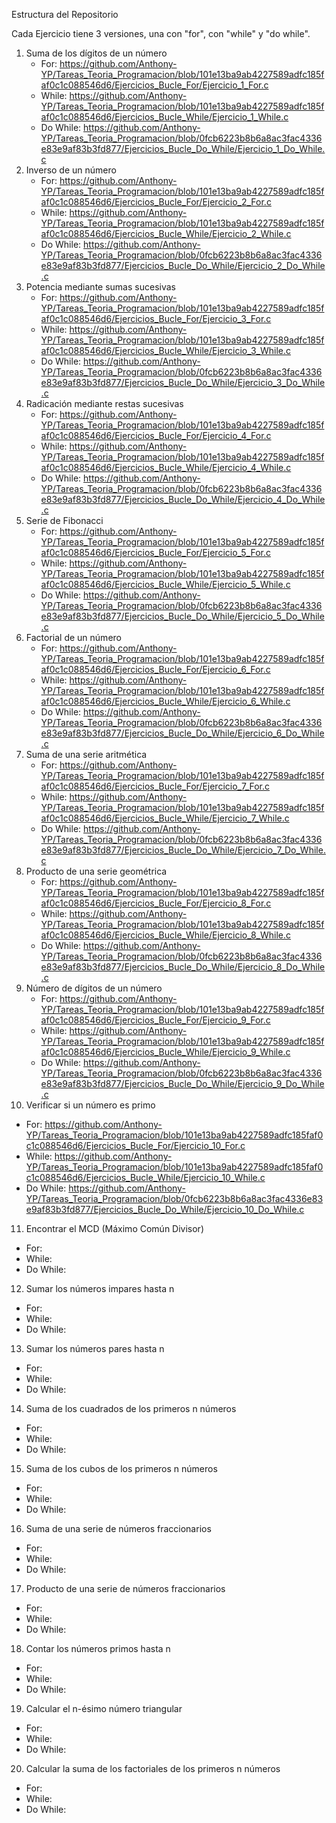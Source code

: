 Estructura del Repositorio 

Cada Ejercicio tiene 3 versiones, una con "for", con "while" y "do while".

1. Suma de los dígitos de un número
   - For: https://github.com/Anthony-YP/Tareas_Teoria_Programacion/blob/101e13ba9ab4227589adfc185faf0c1c088546d6/Ejercicios_Bucle_For/Ejercicio_1_For.c
   - While: https://github.com/Anthony-YP/Tareas_Teoria_Programacion/blob/101e13ba9ab4227589adfc185faf0c1c088546d6/Ejercicios_Bucle_While/Ejercicio_1_While.c
   - Do While: https://github.com/Anthony-YP/Tareas_Teoria_Programacion/blob/0fcb6223b8b6a8ac3fac4336e83e9af83b3fd877/Ejercicios_Bucle_Do_While/Ejercicio_1_Do_While.c
2. Inverso de un número
   - For: https://github.com/Anthony-YP/Tareas_Teoria_Programacion/blob/101e13ba9ab4227589adfc185faf0c1c088546d6/Ejercicios_Bucle_For/Ejercicio_2_For.c
   - While: https://github.com/Anthony-YP/Tareas_Teoria_Programacion/blob/101e13ba9ab4227589adfc185faf0c1c088546d6/Ejercicios_Bucle_While/Ejercicio_2_While.c
   - Do While: https://github.com/Anthony-YP/Tareas_Teoria_Programacion/blob/0fcb6223b8b6a8ac3fac4336e83e9af83b3fd877/Ejercicios_Bucle_Do_While/Ejercicio_2_Do_While.c
3. Potencia mediante sumas sucesivas
   - For: https://github.com/Anthony-YP/Tareas_Teoria_Programacion/blob/101e13ba9ab4227589adfc185faf0c1c088546d6/Ejercicios_Bucle_For/Ejercicio_3_For.c
   - While: https://github.com/Anthony-YP/Tareas_Teoria_Programacion/blob/101e13ba9ab4227589adfc185faf0c1c088546d6/Ejercicios_Bucle_While/Ejercicio_3_While.c
   - Do While: https://github.com/Anthony-YP/Tareas_Teoria_Programacion/blob/0fcb6223b8b6a8ac3fac4336e83e9af83b3fd877/Ejercicios_Bucle_Do_While/Ejercicio_3_Do_While.c
4. Radicación mediante restas sucesivas
   - For: https://github.com/Anthony-YP/Tareas_Teoria_Programacion/blob/101e13ba9ab4227589adfc185faf0c1c088546d6/Ejercicios_Bucle_For/Ejercicio_4_For.c
   - While: https://github.com/Anthony-YP/Tareas_Teoria_Programacion/blob/101e13ba9ab4227589adfc185faf0c1c088546d6/Ejercicios_Bucle_While/Ejercicio_4_While.c
   - Do While: https://github.com/Anthony-YP/Tareas_Teoria_Programacion/blob/0fcb6223b8b6a8ac3fac4336e83e9af83b3fd877/Ejercicios_Bucle_Do_While/Ejercicio_4_Do_While.c
5. Serie de Fibonacci
   - For: https://github.com/Anthony-YP/Tareas_Teoria_Programacion/blob/101e13ba9ab4227589adfc185faf0c1c088546d6/Ejercicios_Bucle_For/Ejercicio_5_For.c
   - While: https://github.com/Anthony-YP/Tareas_Teoria_Programacion/blob/101e13ba9ab4227589adfc185faf0c1c088546d6/Ejercicios_Bucle_While/Ejercicio_5_While.c
   - Do While: https://github.com/Anthony-YP/Tareas_Teoria_Programacion/blob/0fcb6223b8b6a8ac3fac4336e83e9af83b3fd877/Ejercicios_Bucle_Do_While/Ejercicio_5_Do_While.c
6. Factorial de un número
   - For: https://github.com/Anthony-YP/Tareas_Teoria_Programacion/blob/101e13ba9ab4227589adfc185faf0c1c088546d6/Ejercicios_Bucle_For/Ejercicio_6_For.c
   - While: https://github.com/Anthony-YP/Tareas_Teoria_Programacion/blob/101e13ba9ab4227589adfc185faf0c1c088546d6/Ejercicios_Bucle_While/Ejercicio_6_While.c
   - Do While: https://github.com/Anthony-YP/Tareas_Teoria_Programacion/blob/0fcb6223b8b6a8ac3fac4336e83e9af83b3fd877/Ejercicios_Bucle_Do_While/Ejercicio_6_Do_While.c
7. Suma de una serie aritmética
   - For: https://github.com/Anthony-YP/Tareas_Teoria_Programacion/blob/101e13ba9ab4227589adfc185faf0c1c088546d6/Ejercicios_Bucle_For/Ejercicio_7_For.c
   - While: https://github.com/Anthony-YP/Tareas_Teoria_Programacion/blob/101e13ba9ab4227589adfc185faf0c1c088546d6/Ejercicios_Bucle_While/Ejercicio_7_While.c
   - Do While: https://github.com/Anthony-YP/Tareas_Teoria_Programacion/blob/0fcb6223b8b6a8ac3fac4336e83e9af83b3fd877/Ejercicios_Bucle_Do_While/Ejercicio_7_Do_While.c
8. Producto de una serie geométrica
   - For: https://github.com/Anthony-YP/Tareas_Teoria_Programacion/blob/101e13ba9ab4227589adfc185faf0c1c088546d6/Ejercicios_Bucle_For/Ejercicio_8_For.c
   - While: https://github.com/Anthony-YP/Tareas_Teoria_Programacion/blob/101e13ba9ab4227589adfc185faf0c1c088546d6/Ejercicios_Bucle_While/Ejercicio_8_While.c
   - Do While: https://github.com/Anthony-YP/Tareas_Teoria_Programacion/blob/0fcb6223b8b6a8ac3fac4336e83e9af83b3fd877/Ejercicios_Bucle_Do_While/Ejercicio_8_Do_While.c
9. Número de dígitos de un número
   - For: https://github.com/Anthony-YP/Tareas_Teoria_Programacion/blob/101e13ba9ab4227589adfc185faf0c1c088546d6/Ejercicios_Bucle_For/Ejercicio_9_For.c
   - While: https://github.com/Anthony-YP/Tareas_Teoria_Programacion/blob/101e13ba9ab4227589adfc185faf0c1c088546d6/Ejercicios_Bucle_While/Ejercicio_9_While.c
   - Do While: https://github.com/Anthony-YP/Tareas_Teoria_Programacion/blob/0fcb6223b8b6a8ac3fac4336e83e9af83b3fd877/Ejercicios_Bucle_Do_While/Ejercicio_9_Do_While.c
10. Verificar si un número es primo
   - For: https://github.com/Anthony-YP/Tareas_Teoria_Programacion/blob/101e13ba9ab4227589adfc185faf0c1c088546d6/Ejercicios_Bucle_For/Ejercicio_10_For.c
   - While: https://github.com/Anthony-YP/Tareas_Teoria_Programacion/blob/101e13ba9ab4227589adfc185faf0c1c088546d6/Ejercicios_Bucle_While/Ejercicio_10_While.c
   - Do While: https://github.com/Anthony-YP/Tareas_Teoria_Programacion/blob/0fcb6223b8b6a8ac3fac4336e83e9af83b3fd877/Ejercicios_Bucle_Do_While/Ejercicio_10_Do_While.c
11. Encontrar el MCD (Máximo Común Divisor)
   - For:
   - While:
   - Do While:
12. Sumar los números impares hasta n
   - For:
   - While:
   - Do While:
13. Sumar los números pares hasta n
   - For:
   - While:
   - Do While:
14. Suma de los cuadrados de los primeros n números
   - For:
   - While:
   - Do While:
15. Suma de los cubos de los primeros n números
   - For:
   - While:
   - Do While:
16. Suma de una serie de números fraccionarios
   - For:
   - While:
   - Do While:
17. Producto de una serie de números fraccionarios
   - For:
   - While:
   - Do While:
18. Contar los números primos hasta n
   - For:
   - While:
   - Do While:
19. Calcular el n-ésimo número triangular
   - For:
   - While:
   - Do While:
20. Calcular la suma de los factoriales de los primeros n números
   - For:
   - While:
   - Do While:
